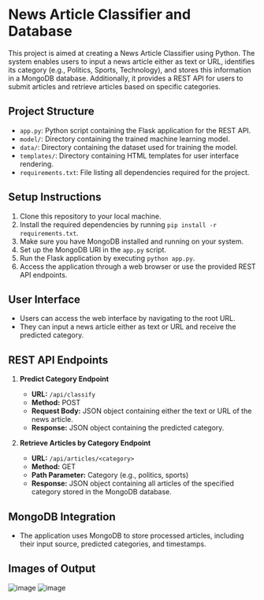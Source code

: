 # News Article Classifier and Database

This project is aimed at creating a News Article Classifier using Python. The system enables users to input a news article either as text or URL, identifies its category (e.g., Politics, Sports, Technology), and stores this information in a MongoDB database. Additionally, it provides a REST API for users to submit articles and retrieve articles based on specific categories.

## Project Structure

- `app.py`: Python script containing the Flask application for the REST API.
- `model/`: Directory containing the trained machine learning model.
- `data/`: Directory containing the dataset used for training the model.
- `templates/`: Directory containing HTML templates for user interface rendering.
- `requirements.txt`: File listing all dependencies required for the project.

## Setup Instructions

1. Clone this repository to your local machine.
2. Install the required dependencies by running `pip install -r requirements.txt`.
3. Make sure you have MongoDB installed and running on your system.
4. Set up the MongoDB URI in the `app.py` script.
5. Run the Flask application by executing `python app.py`.
6. Access the application through a web browser or use the provided REST API endpoints.

## User Interface

- Users can access the web interface by navigating to the root URL.
- They can input a news article either as text or URL and receive the predicted category.

## REST API Endpoints

1. **Predict Category Endpoint**
   - **URL:** `/api/classify`
   - **Method:** POST
   - **Request Body:** JSON object containing either the text or URL of the news article.
   - **Response:** JSON object containing the predicted category.

2. **Retrieve Articles by Category Endpoint**
   - **URL:** `/api/articles/<category>`
   - **Method:** GET
   - **Path Parameter:** Category (e.g., politics, sports)
   - **Response:** JSON object containing all articles of the specified category stored in the MongoDB database.

## MongoDB Integration

- The application uses MongoDB to store processed articles, including their input source, predicted categories, and timestamps.

## Images of Output
![image](https://github.com/pvchaitanya8/News-Classifier/assets/93573686/f2acd24b-e908-4981-9a28-785bd6fbae6c)
![image](https://github.com/pvchaitanya8/News-Classifier/assets/93573686/127207cf-2736-4188-9c9c-6e814336029c)

